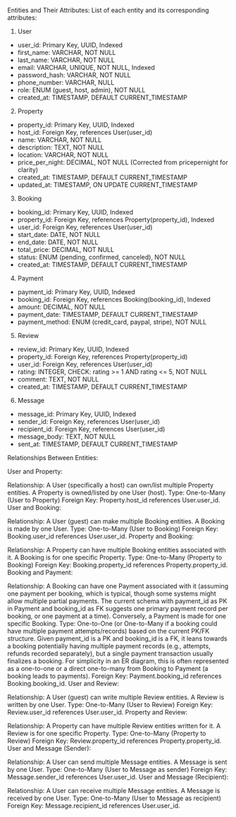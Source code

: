 Entities and Their Attributes:
List of each entity and its corresponding attributes:

1. User
* user_id: Primary Key, UUID, Indexed
* first_name: VARCHAR, NOT NULL
* last_name: VARCHAR, NOT NULL
* email: VARCHAR, UNIQUE, NOT NULL, Indexed
* password_hash: VARCHAR, NOT NULL
* phone_number: VARCHAR, NULL
* role: ENUM (guest, host, admin), NOT NULL
* created_at: TIMESTAMP, DEFAULT CURRENT_TIMESTAMP

2. Property
* property_id: Primary Key, UUID, Indexed
* host_id: Foreign Key, references User(user_id)
* name: VARCHAR, NOT NULL
* description: TEXT, NOT NULL
* location: VARCHAR, NOT NULL
* price_per_night: DECIMAL, NOT NULL (Corrected from pricepernight for clarity)
* created_at: TIMESTAMP, DEFAULT CURRENT_TIMESTAMP
* updated_at: TIMESTAMP, ON UPDATE CURRENT_TIMESTAMP

3. Booking
* booking_id: Primary Key, UUID, Indexed
* property_id: Foreign Key, references Property(property_id), Indexed
* user_id: Foreign Key, references User(user_id)
* start_date: DATE, NOT NULL
* end_date: DATE, NOT NULL
* total_price: DECIMAL, NOT NULL
* status: ENUM (pending, confirmed, canceled), NOT NULL
* created_at: TIMESTAMP, DEFAULT CURRENT_TIMESTAMP

4. Payment
* payment_id: Primary Key, UUID, Indexed
* booking_id: Foreign Key, references Booking(booking_id), Indexed
* amount: DECIMAL, NOT NULL
* payment_date: TIMESTAMP, DEFAULT CURRENT_TIMESTAMP
* payment_method: ENUM (credit_card, paypal, stripe), NOT NULL

5. Review
* review_id: Primary Key, UUID, Indexed
* property_id: Foreign Key, references Property(property_id)
* user_id: Foreign Key, references User(user_id)
* rating: INTEGER, CHECK: rating >= 1 AND rating <= 5, NOT NULL
* comment: TEXT, NOT NULL
* created_at: TIMESTAMP, DEFAULT CURRENT_TIMESTAMP

6. Message
* message_id: Primary Key, UUID, Indexed
* sender_id: Foreign Key, references User(user_id)
* recipient_id: Foreign Key, references User(user_id)
* message_body: TEXT, NOT NULL
* sent_at: TIMESTAMP, DEFAULT CURRENT_TIMESTAMP

Relationships Between Entities:


User and Property:

Relationship: A User (specifically a host) can own/list multiple Property entities. A Property is owned/listed by one User (host).
Type: One-to-Many (User to Property)
Foreign Key: Property.host_id references User.user_id.
User and Booking:

Relationship: A User (guest) can make multiple Booking entities. A Booking is made by one User.
Type: One-to-Many (User to Booking)
Foreign Key: Booking.user_id references User.user_id.
Property and Booking:

Relationship: A Property can have multiple Booking entities associated with it. A Booking is for one specific Property.
Type: One-to-Many (Property to Booking)
Foreign Key: Booking.property_id references Property.property_id.
Booking and Payment:

Relationship: A Booking can have one Payment associated with it (assuming one payment per booking, which is typical, though some systems might allow multiple partial payments. The current schema with payment_id as PK in Payment and booking_id as FK suggests one primary payment record per booking, or one payment at a time). Conversely, a Payment is made for one specific Booking.
Type: One-to-One (or One-to-Many if a booking could have multiple payment attempts/records) based on the current PK/FK structure. Given payment_id is a PK and booking_id is a FK, it leans towards a booking potentially having multiple payment records (e.g., attempts, refunds recorded separately), but a single payment transaction usually finalizes a booking. For simplicity in an ER diagram, this is often represented as a one-to-one or a direct one-to-many from Booking to Payment (a booking leads to payments).
Foreign Key: Payment.booking_id references Booking.booking_id.
User and Review:

Relationship: A User (guest) can write multiple Review entities. A Review is written by one User.
Type: One-to-Many (User to Review)
Foreign Key: Review.user_id references User.user_id.
Property and Review:

Relationship: A Property can have multiple Review entities written for it. A Review is for one specific Property.
Type: One-to-Many (Property to Review)
Foreign Key: Review.property_id references Property.property_id.
User and Message (Sender):

Relationship: A User can send multiple Message entities. A Message is sent by one User.
Type: One-to-Many (User to Message as sender)
Foreign Key: Message.sender_id references User.user_id.
User and Message (Recipient):

Relationship: A User can receive multiple Message entities. A Message is received by one User.
Type: One-to-Many (User to Message as recipient)
Foreign Key: Message.recipient_id references User.user_id.
